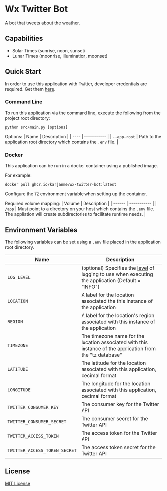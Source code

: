 # Wx Twitter Bot

A bot that tweets about the weather.

## Capabilities

- Solar Times (sunrise, noon, sunset)
- Lunar Times (moonrise, illumination, moonset)

## Quick Start

In order to use this application with Twitter, developer credentials are required. Get them [here](https://developer.twitter.com/).

### Command Line

To run this application via the command line, execute the following from the project root directory:

```
python src/main.py [options]
```

Options:
| Name | Description |
| ---- | ----------- |
| `--app-root` | Path to the application root directory which contains the `.env` file. |

### Docker

This application can be run in a docker container using a published image.

For example:
```
docker pull ghcr.io/karjanme/wx-twitter-bot:latest
```

Configure the `TZ` environment variable when setting up the container.

Required volume mapping:
| Volume | Description |
| ------ | ----------- |
| `/app` | Must point to a directory on your host which contains the `.env` file. <br /> The appliation will create subdirectories to facilitate runtime needs. |

## Environment Variables

The following variables can be set using a `.env` file placed in the application root directory.

| Name | Description |
| ---- | ----------- |
| `LOG_LEVEL` | (optional) Specifies the [level](https://docs.python.org/3/library/logging.html#levels) of logging to use when executing the application (Default = "INFO") |
| `LOCATION` | A label for the location associated the this instance of the application |
| `REGION` | A label for the location's region associated with this instance of the application |
| `TIMEZONE` | The timezone name for the location associated with this instance of the application from the "tz database" |
| `LATITUDE` | The latitude for the location associated with this application, decimal format |
| `LONGITUDE` | The longitude for the location associated with this application, decimal format |
| `TWITTER_CONSUMER_KEY` | The consumer key for the Twitter API |
| `TWITTER_CONSUMER_SECRET` | The consumer secret for the Twitter API |
| `TWITTER_ACCESS_TOKEN` | The access token for the Twitter API |
| `TWITTER_ACCESS_TOKEN_SECRET` | The access token secret for the Twitter API |

## License

[MIT License](https://github.com/jnsnkrllive/wx-twitter-bot/blob/master/LICENSE)
